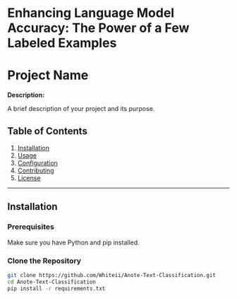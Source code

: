 # Enhancing Language Model Accuracy: The Power of a Few Labeled Examples
# Project Name

**Description:**

A brief description of your project and its purpose.

## Table of Contents

1. [Installation](#installation)
2. [Usage](#usage)
3. [Configuration](#configuration)
4. [Contributing](#contributing)
5. [License](#license)

---

## Installation

### Prerequisites

Make sure you have Python and pip installed.

### Clone the Repository

```bash
git clone https://github.com/Whiteii/Anote-Text-Classification.git
cd Anote-Text-Classification
pip install -r requirements.txt






